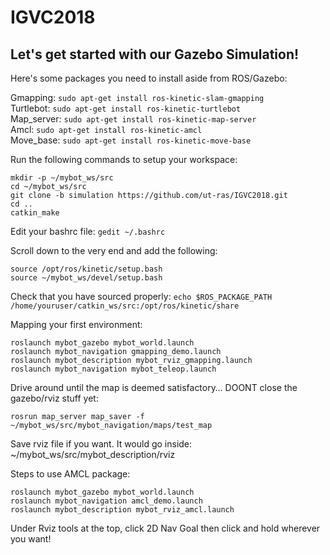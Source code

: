 # IGVC2018
## Let's get started with our Gazebo Simulation!

Here's some packages you need to install aside from ROS/Gazebo:

Gmapping: ```sudo apt-get install ros-kinetic-slam-gmapping```\
Turtlebot: ```sudo apt-get install ros-kinetic-turtlebot```\
Map_server: ```sudo apt-get install ros-kinetic-map-server```\
Amcl: ```sudo apt-get install ros-kinetic-amcl```\
Move_base: ```sudo apt-get install ros-kinetic-move-base```

Run the following commands to setup your workspace:

```
mkdir -p ~/mybot_ws/src
cd ~/mybot_ws/src
git clone -b simulation https://github.com/ut-ras/IGVC2018.git
cd ..
catkin_make
```

Edit your bashrc file: ```gedit ~/.bashrc```

Scroll down to the very end and add the following:
```
source /opt/ros/kinetic/setup.bash
source ~/mybot_ws/devel/setup.bash
```

Check that you have sourced properly:
```echo $ROS_PACKAGE_PATH /home/youruser/catkin_ws/src:/opt/ros/kinetic/share```

Mapping your first environment:

```
roslaunch mybot_gazebo mybot_world.launch
roslaunch mybot_navigation gmapping_demo.launch
roslaunch mybot_description mybot_rviz_gmapping.launch
roslaunch mybot_navigation mybot_teleop.launch
```

Drive around until the map is deemed satisfactory…
DOONT close the gazebo/rviz stuff yet:

```
rosrun map_server map_saver -f ~/mybot_ws/src/mybot_navigation/maps/test_map
```

Save rviz file if you want.
It would go inside: ~/mybot_ws/src/mybot_description/rviz

Steps to use AMCL package:

```
roslaunch mybot_gazebo mybot_world.launch
roslaunch mybot_navigation amcl_demo.launch
roslaunch mybot_description mybot_rviz_amcl.launch
```

Under Rviz tools at the top, click 2D Nav Goal then click and hold wherever you want!

